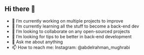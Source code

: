 ## Hi there 👋

<!--
**AbdelrahmanElmughrabi/AbdelrahmanElmughrabi** is a ✨ _special_ ✨ repository because its `README.md` (this file) appears on your GitHub profile.

Here are some ideas to get you started:

- 🔭 I’m currently working on multiple projects to improve
- 🌱 I’m currently learning all the stuff to become a back-end dev
- 👯 I’m looking to collaborate on any open-sourced projects
- 🤔 I’m looking for tips to be better in back-end development
- 💬 Ask me about anything
- 📫 How to reach me: Instagram: @abdelrahman_mughrabi
-->
- 🔭 I’m currently working on multiple projects to improve
- 🌱 I’m currently learning all the stuff to become a back-end dev
- 👯 I’m looking to collaborate on any open-sourced projects
- 🤔 I’m looking for tips to be better in back-end development
- 💬 Ask me about anything
- 📫 How to reach me: Instagram: @abdelrahman_mughrabi
